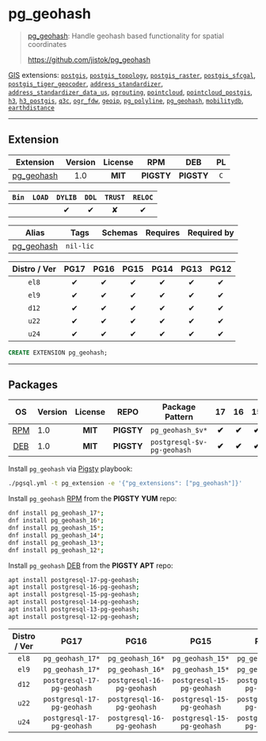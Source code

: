 # pg_geohash


> [pg_geohash](https://github.com/jistok/pg_geohash): Handle geohash based functionality for spatial coordinates
>
> https://github.com/jistok/pg_geohash





[GIS](/gis) extensions: [`postgis`](/postgis), [`postgis_topology`](/postgis_topology), [`postgis_raster`](/postgis_raster), [`postgis_sfcgal`](/postgis_sfcgal), [`postgis_tiger_geocoder`](/postgis_tiger_geocoder), [`address_standardizer`](/address_standardizer), [`address_standardizer_data_us`](/address_standardizer_data_us), [`pgrouting`](/pgrouting), [`pointcloud`](/pointcloud), [`pointcloud_postgis`](/pointcloud_postgis), [`h3`](/h3), [`h3_postgis`](/h3_postgis), [`q3c`](/q3c), [`ogr_fdw`](/ogr_fdw), [`geoip`](/geoip), [`pg_polyline`](/pg_polyline), [`pg_geohash`](/pg_geohash), [`mobilitydb`](/mobilitydb), [`earthdistance`](/earthdistance)


-------
## Extension


| Extension | Version | License | RPM | DEB | PL |
|-----------|:-------:|:-------:|:---:|:---:|:--:|
| [pg_geohash](https://github.com/jistok/pg_geohash) | 1.0 | **<span class="tcblue">MIT</span>** | **<span class="tcwarn">PIGSTY</span>** | **<span class="tcwarn">PIGSTY</span>** | `C` |



| `Bin` | `LOAD` | `DYLIB` | `DDL` | `TRUST` | `RELOC` |
|:-----:|:------:|:-------:|:-----:|:-------:|:-------:|
|  |  | <span class="tcblue">✔</span> | <span class="tcblue">✔</span> | <span class="tcwarn">✘</span> | <span class="tcblue">✔</span> |



| Alias | Tags | Schemas | Requires | Required by |
|-------|------|---------|----------|-------------|
| [pg_geohash](/pg_geohash) | `nil-lic` |  |  |  |



| Distro / Ver | PG17 | PG16 | PG15 | PG14 | PG13 | PG12 |
|:------------:|:----:|:----:|:----:|:----:|:----:|:----:|
| `el8` | <span class="tcblue">✔</span> | <span class="tcblue">✔</span> | <span class="tcblue">✔</span> | <span class="tcblue">✔</span> | <span class="tcblue">✔</span> | <span class="tcblue">✔</span> |
| `el9` | <span class="tcblue">✔</span> | <span class="tcblue">✔</span> | <span class="tcblue">✔</span> | <span class="tcblue">✔</span> | <span class="tcblue">✔</span> | <span class="tcblue">✔</span> |
| `d12` | <span class="tcblue">✔</span> | <span class="tcblue">✔</span> | <span class="tcblue">✔</span> | <span class="tcblue">✔</span> | <span class="tcblue">✔</span> | <span class="tcblue">✔</span> |
| `u22` | <span class="tcblue">✔</span> | <span class="tcblue">✔</span> | <span class="tcblue">✔</span> | <span class="tcblue">✔</span> | <span class="tcblue">✔</span> | <span class="tcblue">✔</span> |
| `u24` | <span class="tcblue">✔</span> | <span class="tcblue">✔</span> | <span class="tcblue">✔</span> | <span class="tcblue">✔</span> | <span class="tcblue">✔</span> | <span class="tcblue">✔</span> |





```sql
CREATE EXTENSION pg_geohash;
```

-----------


## Packages


| OS | Version | License | REPO | Package Pattern | 17 | 16 | 15 | 14 | 13 | 12 | Dependency |
|:--:|---------|:-------:|:----:|-----------------|:--:|:--:|:--:|:--:|:--:|:--:|------------|
| [RPM](/rpm) | 1.0 | **<span class="tcblue">MIT</span>** | **<span class="tcwarn">PIGSTY</span>** | `pg_geohash_$v*` | **<span class="tcwarn">✔</span>** | **<span class="tcwarn">✔</span>** | **<span class="tcwarn">✔</span>** | **<span class="tcwarn">✔</span>** | **<span class="tcwarn">✔</span>** | **<span class="tcwarn">✔</span>** |  |
| [DEB](/deb) | 1.0 | **<span class="tcblue">MIT</span>** | **<span class="tcwarn">PIGSTY</span>** | `postgresql-$v-pg-geohash` | **<span class="tcwarn">✔</span>** | **<span class="tcwarn">✔</span>** | **<span class="tcwarn">✔</span>** | **<span class="tcwarn">✔</span>** | **<span class="tcwarn">✔</span>** | **<span class="tcwarn">✔</span>** |  |



Install `pg_geohash` via [Pigsty](https://pigsty.io/docs/pgext/usage/install/) playbook:

```bash
./pgsql.yml -t pg_extension -e '{"pg_extensions": ["pg_geohash"]}'
```


Install `pg_geohash` [RPM](/rpm) from the **<span class="tcwarn">PIGSTY</span>** **YUM** repo:

```bash
dnf install pg_geohash_17*;
dnf install pg_geohash_16*;
dnf install pg_geohash_15*;
dnf install pg_geohash_14*;
dnf install pg_geohash_13*;
dnf install pg_geohash_12*;
```


Install `pg_geohash` [DEB](/deb) from the **<span class="tcwarn">PIGSTY</span>** **APT** repo:

```bash
apt install postgresql-17-pg-geohash;
apt install postgresql-16-pg-geohash;
apt install postgresql-15-pg-geohash;
apt install postgresql-14-pg-geohash;
apt install postgresql-13-pg-geohash;
apt install postgresql-12-pg-geohash;
```




| Distro / Ver | PG17 | PG16 | PG15 | PG14 | PG13 | PG12 |
|:------------:|:----:|:----:|:----:|:----:|:----:|:----:|
| `el8` | `pg_geohash_17*` | `pg_geohash_16*` | `pg_geohash_15*` | `pg_geohash_14*` | `pg_geohash_13*` | `pg_geohash_12*` |
| `el9` | `pg_geohash_17*` | `pg_geohash_16*` | `pg_geohash_15*` | `pg_geohash_14*` | `pg_geohash_13*` | `pg_geohash_12*` |
| `d12` | `postgresql-17-pg-geohash` | `postgresql-16-pg-geohash` | `postgresql-15-pg-geohash` | `postgresql-14-pg-geohash` | `postgresql-13-pg-geohash` | `postgresql-12-pg-geohash` |
| `u22` | `postgresql-17-pg-geohash` | `postgresql-16-pg-geohash` | `postgresql-15-pg-geohash` | `postgresql-14-pg-geohash` | `postgresql-13-pg-geohash` | `postgresql-12-pg-geohash` |
| `u24` | `postgresql-17-pg-geohash` | `postgresql-16-pg-geohash` | `postgresql-15-pg-geohash` | `postgresql-14-pg-geohash` | `postgresql-13-pg-geohash` | `postgresql-12-pg-geohash` |






